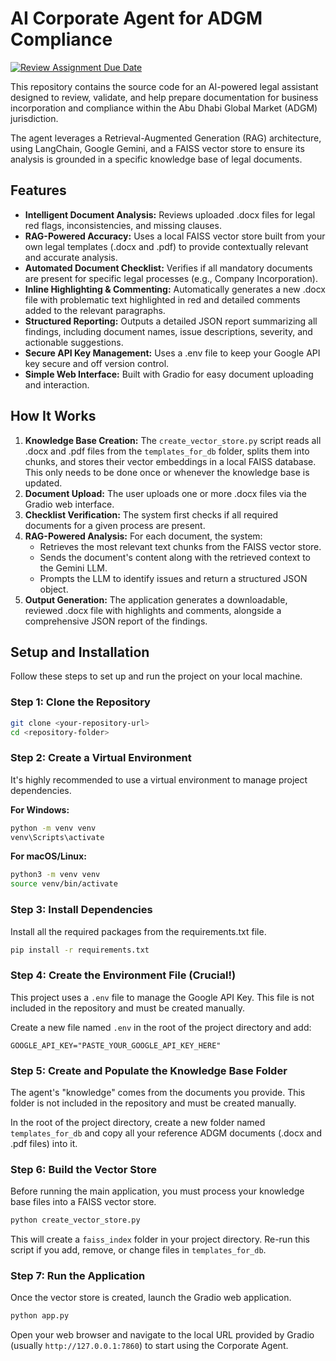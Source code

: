 # AI Corporate Agent for ADGM Compliance

[![Review Assignment Due Date](https://classroom.github.com/assets/deadline-readme-button-22041afd0340ce965d47ae6ef1cefeee28c7c493a6346c4f15d667ab976d596c.svg)](https://classroom.github.com/a/vgbm4cZ0)

This repository contains the source code for an AI-powered legal assistant designed to review, validate, and help prepare documentation for business incorporation and compliance within the Abu Dhabi Global Market (ADGM) jurisdiction.

The agent leverages a Retrieval-Augmented Generation (RAG) architecture, using LangChain, Google Gemini, and a FAISS vector store to ensure its analysis is grounded in a specific knowledge base of legal documents.

## Features

- **Intelligent Document Analysis:** Reviews uploaded .docx files for legal red flags, inconsistencies, and missing clauses.
- **RAG-Powered Accuracy:** Uses a local FAISS vector store built from your own legal templates (.docx and .pdf) to provide contextually relevant and accurate analysis.
- **Automated Document Checklist:** Verifies if all mandatory documents are present for specific legal processes (e.g., Company Incorporation).
- **Inline Highlighting & Commenting:** Automatically generates a new .docx file with problematic text highlighted in red and detailed comments added to the relevant paragraphs.
- **Structured Reporting:** Outputs a detailed JSON report summarizing all findings, including document names, issue descriptions, severity, and actionable suggestions.
- **Secure API Key Management:** Uses a .env file to keep your Google API key secure and off version control.
- **Simple Web Interface:** Built with Gradio for easy document uploading and interaction.

## How It Works

1. **Knowledge Base Creation:** The `create_vector_store.py` script reads all .docx and .pdf files from the `templates_for_db` folder, splits them into chunks, and stores their vector embeddings in a local FAISS database. This only needs to be done once or whenever the knowledge base is updated.
2. **Document Upload:** The user uploads one or more .docx files via the Gradio web interface.
3. **Checklist Verification:** The system first checks if all required documents for a given process are present.
4. **RAG-Powered Analysis:** For each document, the system:
   - Retrieves the most relevant text chunks from the FAISS vector store.
   - Sends the document's content along with the retrieved context to the Gemini LLM.
   - Prompts the LLM to identify issues and return a structured JSON object.
5. **Output Generation:** The application generates a downloadable, reviewed .docx file with highlights and comments, alongside a comprehensive JSON report of the findings.

## Setup and Installation

Follow these steps to set up and run the project on your local machine.

### Step 1: Clone the Repository
```bash
git clone <your-repository-url>
cd <repository-folder>
```

### Step 2: Create a Virtual Environment
It's highly recommended to use a virtual environment to manage project dependencies.

**For Windows:**
```bash
python -m venv venv
venv\Scripts\activate
```

**For macOS/Linux:**
```bash
python3 -m venv venv
source venv/bin/activate
```

### Step 3: Install Dependencies
Install all the required packages from the requirements.txt file.
```bash
pip install -r requirements.txt
```

### Step 4: Create the Environment File (Crucial!)
This project uses a `.env` file to manage the Google API Key. This file is not included in the repository and must be created manually.

Create a new file named `.env` in the root of the project directory and add:
```env
GOOGLE_API_KEY="PASTE_YOUR_GOOGLE_API_KEY_HERE"
```

### Step 5: Create and Populate the Knowledge Base Folder
The agent's "knowledge" comes from the documents you provide. This folder is not included in the repository and must be created manually.

In the root of the project directory, create a new folder named `templates_for_db` and copy all your reference ADGM documents (.docx and .pdf files) into it.

### Step 6: Build the Vector Store
Before running the main application, you must process your knowledge base files into a FAISS vector store.

```bash
python create_vector_store.py
```

This will create a `faiss_index` folder in your project directory. Re-run this script if you add, remove, or change files in `templates_for_db`.

### Step 7: Run the Application
Once the vector store is created, launch the Gradio web application.

```bash
python app.py
```

Open your web browser and navigate to the local URL provided by Gradio (usually `http://127.0.0.1:7860`) to start using the Corporate Agent.
